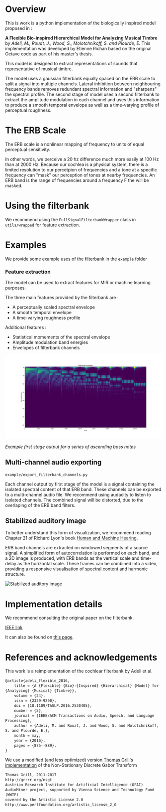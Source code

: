 # Overview
This is work is a python implementation of the biologically inspired model proposed in :

**A Flexible Bio-inspired Hierarchical Model for Analyzing Musical Timbre**
by *Adeli, M., Rouat, J., Wood, S., Molotchnikoff, S. and Plourde, E.*
This implementation was developed by Etienne Richan based on the original Octave code as part of his master's thesis.

This model is designed to extract representations of sounds that representative of musical timbre.

The model uses a  gaussian filterbank equally spaced on the ERB scale to split a signal into multiple channels. 
Lateral inhibition between neighbouring frequency bands removes redundant spectral information and "sharpens" the spectral profile.
The second stage of model uses a second filterbank to extract the amplitude modulation in each channel and uses this information to produce a smooth
temporal envelope as well as a time-varying profile of perceptual roughness.

# The ERB Scale
The ERB scale is a nonlinear mapping of frequency to units of equal perceptual sensitivity.

In other words, we perceive a 20 hz difference much more easily at 100 Hz than at 2000 Hz. Because our cochlea is a physical system, 
there is a limited resolution to our percetpion of frequencies and a tone at a specific frequency can "mask" our perception of tones at nearby frequencies.
An ERB band is the range of frequencies around a frequency F the will be masked.

# Using the filterbank
We recommend using the ```FullSignalFilterbankWrapper``` class in ```utils/wrapped``` for feature extraction.

# Examples
We provide some example uses of the filterbank in the ```example``` folder

### Feature extraction
The model can be used to extract features for MIR or machine learning purposes.

The three main features provided by the filterbank are :
* A perceptually scaled spectral envelope
* A smooth temporal envelope
* A time-varying roughness profile

Additional features :
* Statistical momements of the spectral envelope
* Amplitude modulation band energies
* Envelopes of filterbank channels


![Cochleogram](https://github.com/NECOTIS/Adeli-Timbre-Hierarchical-Model/raw/master/readme_images/bass_notes.png)

*Example first stage output for a series of ascending bass notes*


## Multi-channel audio exporting
```example/export_filterbank_channels.py```

Each channel output by first stage of the model is a signal containing the isolated spectral content of that ERB band. 
These channels can be exported to a multi-channel audio file. We recommend using audacity to listen to isolated channels.
The combined signal will be distorted, due to the overlaping of the ERB band filters.

## Stabilized auditory image
To better understand this form of visualization, we recommend reading Chapter 21 of Richard Lyon's book [Human and Machine Hearing](http://dicklyon.com/Lyon_Hearing_book_companion_color.pdf).

ERB band channels are extracted on windowed segments of a source signal. 
A simplified form of autocorrelation is performed on each band, and a 2D image is produced, with ERB bands as the vertical scale
and time-delay as the horizontal scale. These frames can be combined into a video, providing a responsive visualisation of 
spectral content and harmonic structure.

![Stabilized auditory image](https://github.com/NECOTIS/ERBlett-Cochlear-Filterbank/raw/master/readme_images/SAI.gif)


# Implementation details
We recommend consulting the original paper on the filterbank.

[IEEE link](http://ieeexplore.ieee.org/stamp/stamp.jsp?tp=&arnumber=7407352)

It can also be found on [this page](https://www.gel.usherbrooke.ca/rouat/publications/publiDeJRouat.html).

# References and acknowledgements

This work is a reimplementation of the cochlear filterbank by Adeli et al.
```
@article{adeli_flexible_2016,
	title = {A {Flexible} {Bio}-{Inspired} {Hierarchical} {Model} for {Analyzing} {Musical} {Timbre}},
	volume = {24},
	issn = {2329-9290},
	doi = {10.1109/TASLP.2016.2530405},
	number = {5},
	journal = {IEEE/ACM Transactions on Audio, Speech, and Language Processing},
	author = {Adeli, M. and Rouat, J. and Wood, S. and Molotchnikoff, S. and Plourde, E.},
	month = may,
	year = {2016},
	pages = {875--889},
}
```

We use a modified (and less optimized) version [Thomas Grill's implementation](https://github.com/grrrr/nsgt) of the Non-Stationary Discrete Gabor Transform
```
Thomas Grill, 2011-2017
http://grrrr.org/nsgt
Austrian Research Institute for Artificial Intelligence (OFAI)
AudioMiner project, supported by Vienna Science and Technology Fund (WWTF)
covered by the Artistic License 2.0
http://www.perlfoundation.org/artistic_license_2_0
```
